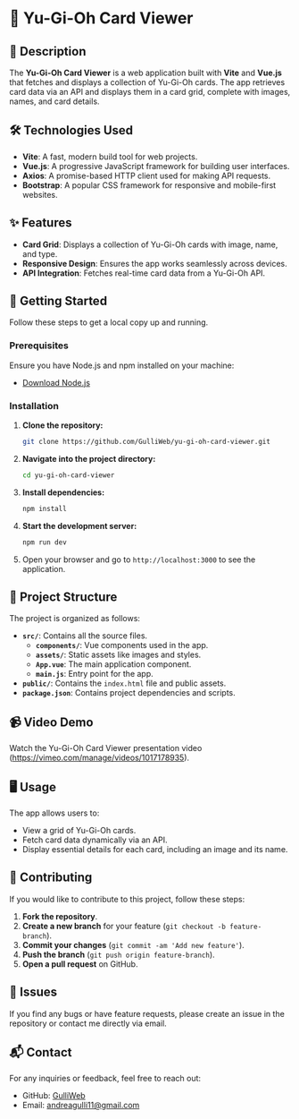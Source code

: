 # 🎴 Yu-Gi-Oh Card Viewer

## 📖 Description

The **Yu-Gi-Oh Card Viewer** is a web application built with **Vite** and **Vue.js** that fetches and displays a collection of Yu-Gi-Oh cards. The app retrieves card data via an API and displays them in a card grid, complete with images, names, and card details.

## 🛠️ Technologies Used

- **Vite**: A fast, modern build tool for web projects.
- **Vue.js**: A progressive JavaScript framework for building user interfaces.
- **Axios**: A promise-based HTTP client used for making API requests.
- **Bootstrap**: A popular CSS framework for responsive and mobile-first websites.

## ✨ Features

- **Card Grid**: Displays a collection of Yu-Gi-Oh cards with image, name, and type.
- **Responsive Design**: Ensures the app works seamlessly across devices.
- **API Integration**: Fetches real-time card data from a Yu-Gi-Oh API.

## 🚀 Getting Started

Follow these steps to get a local copy up and running.

### Prerequisites

Ensure you have Node.js and npm installed on your machine:

- [Download Node.js](https://nodejs.org/)

### Installation

1. **Clone the repository:**

    ```bash
    git clone https://github.com/GulliWeb/yu-gi-oh-card-viewer.git
    ```

2. **Navigate into the project directory:**

    ```bash
    cd yu-gi-oh-card-viewer
    ```

3. **Install dependencies:**

    ```bash
    npm install
    ```

4. **Start the development server:**

    ```bash
    npm run dev
    ```

5. Open your browser and go to `http://localhost:3000` to see the application.

## 📂 Project Structure

The project is organized as follows:

- **`src/`**: Contains all the source files.
  - **`components/`**: Vue components used in the app.
  - **`assets/`**: Static assets like images and styles.
  - **`App.vue`**: The main application component.
  - **`main.js`**: Entry point for the app.
- **`public/`**: Contains the `index.html` file and public assets.
- **`package.json`**: Contains project dependencies and scripts.

## 📹 Video Demo

Watch the Yu-Gi-Oh Card Viewer presentation video (https://vimeo.com/manage/videos/1017178935).

## 🖥️ Usage

The app allows users to:

- View a grid of Yu-Gi-Oh cards.
- Fetch card data dynamically via an API.
- Display essential details for each card, including an image and its name.

## 🤝 Contributing

If you would like to contribute to this project, follow these steps:

1. **Fork the repository**.
2. **Create a new branch** for your feature (`git checkout -b feature-branch`).
3. **Commit your changes** (`git commit -am 'Add new feature'`).
4. **Push the branch** (`git push origin feature-branch`).
5. **Open a pull request** on GitHub.

## 🐛 Issues

If you find any bugs or have feature requests, please create an issue in the repository or contact me directly via email.

## 📬 Contact

For any inquiries or feedback, feel free to reach out:

- GitHub: [GulliWeb](https://github.com/GulliWeb)
- Email: [andreagulli11@gmail.com](mailto:andreagulli11@gmail.com)
